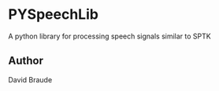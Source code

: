 PYSpeechLib
============

A python library for processing speech signals similar to SPTK

Author
------

David Braude
